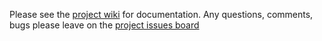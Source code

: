 Please see the [project wiki](https://github.com/middric/BBC-Mediator-Facade-Module-pattern/wiki) for documentation. Any questions, comments, bugs please leave on the [project issues board](https://github.com/middric/BBC-Mediator-Facade-Module-pattern/issues)